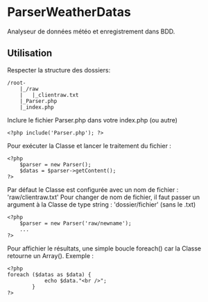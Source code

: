 # ParserWeatherDatas
Analyseur de données météo et enregistrement dans BDD.


## Utilisation
Respecter la structure des dossiers:

    /root-  
        |_/raw  
        |   |_clientraw.txt  
        |_Parser.php  
        |_index.php  

Inclure le fichier Parser.php dans votre index.php (ou autre)

    <?php include('Parser.php'); ?>

Pour exécuter la Classe et lancer le traitement du fichier :

    <?php
        $parser = new Parser();
        $datas = $parser->getContent();
    ?>

Par défaut le Classe est configurée avec un nom de fichier : 'raw/clientraw.txt'
Pour changer de nom de fichier, il faut passer un argument à la Classe de type string : 'dossier/fichier' (sans le .txt)

    <?php
        $parser = new Parser('raw/newname');
        ...
    ?>

Pour affichier le résultats, une simple boucle foreach() car la Classe retourne un Array().
Exemple :

    <?php
    foreach ($datas as $data) {
                echo $data."<br />";
            }
    ?>